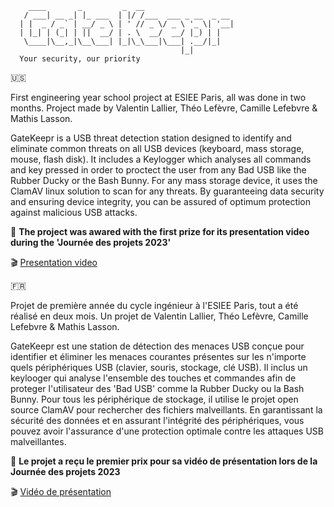
```
    ____       _         _  __                    
   / ___| __ _| |_ ___  | |/ /___  ___ _ __  _ __ 
  | |  _ / _` | __/ _ \ | ' // _ \/ _ \ '_ \| '__|
  | |_| | (_| | ||  __/ | . \  __/  __/ |_) | |   
   \____|\__,_|\__\___| |_|\_\___|\___| .__/|_|   
                                      |_|         
  Your security, our priority  
```


:us:

First engineering year school project at ESIEE Paris, all was done in two months. Project made by Valentin Lallier, Théo Lefèvre, Camille Lefebvre & Mathis Lasson. 

GateKeepr is a USB threat detection station designed to identify and eliminate common threats on all USB devices (keyboard, mass storage, mouse, flash disk). It includes a Keylogger which analyses all commands and key pressed in order to proctect the user from any Bad USB like the Rubber Ducky or the Bash Bunny. For any mass storage device, it uses the ClamAV linux solution to scan for any threats. By guaranteeing data security and ensuring device integrity, you can be assured of optimum protection against malicious USB attacks.

:1st_place_medal: **The project was awared with the first prize for its presentation video during the 'Journée des projets 2023'**

:clapper: [Presentation video]([url](https://www.youtube.com/watch?v=ST22Cu-a1sA))

:fr:

Projet de première année du cycle ingénieur à l'ESIEE Paris, tout a été réalisé en deux mois. Un projet de Valentin Lallier, Théo Lefèvre, Camille Lefebvre & Mathis Lasson. 

GateKeepr est une station de détection des menaces USB conçue pour identifier et éliminer les menaces courantes présentes sur les n'importe quels périphériques USB (clavier, souris, stockage, clé USB). Il inclus un keylooger qui analyse l'ensemble des touches et commandes afin de proteger l'utilisateur des 'Bad USB' comme la Rubber Ducky ou la Bash Bunny. Pour tous les périphérique de stockage, il utilise le projet open source ClamAV pour rechercher des fichiers malveillants. En garantissant la sécurité des données et en assurant l'intégrité des périphériques, vous pouvez avoir l'assurance d'une protection optimale contre les attaques USB malveillantes. 

:1st_place_medal: **Le projet a reçu le premier prix pour sa vidéo de présentation lors de la Journée des projets 2023**

:clapper: [Vidéo de présentation]([url](https://www.youtube.com/watch?v=ST22Cu-a1sA))



